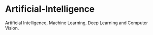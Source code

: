 # Artificial-Intelligence
Artificial Intelligence, Machine Learning, Deep Learning and Computer Vision.
